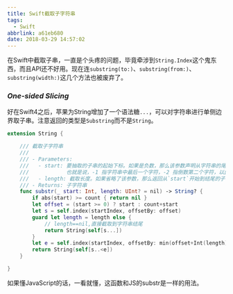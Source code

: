 ```yaml
---
title: Swift截取子字符串
tags:
  - Swift
abbrlink: a61eb680
date: 2018-03-29 14:57:02
---
```


在Swift中截取子串，一直是个头疼的问题，毕竟牵涉到`String.Index`这个鬼东西，而且API还不好用。现在连`substring(to:)`、`substring(from:)`、`substring(width:)`这几个方法也被废弃了。

### ***One-sided Slicing***

好在Swift4之后，苹果为String增加了一个语法糖`...`，可以对字符串进行单侧边界取子串。注意返回的类型是`Substring`而不是`String`。

```Swift
extension String {

    /// 截取子字符串
    ///
    /// - Parameters:
    ///   - start: 要抽取的子串的起始下标。如果是负数，那么该参数声明从字符串的尾部开始算起的位置。
    ///            也就是说，-1 指字符串中最后一个字符，-2 指倒数第二个字符，以此类推。
    ///   - length: 截取长度。如果省略了该参数，那么返回从`start`开始到结尾的子串。
    /// - Returns: 子字符串
    func substr(_ start: Int, length: UInt? = nil) -> String? {
        if abs(start) >= count { return nil }
        let offset = (start >= 0) ? start : count+start
        let s = self.index(startIndex, offsetBy: offset)
        guard let length = length else {
            // length==nil,直接截取到字符串结尾
            return String(self[s...])
        }
        let e = self.index(startIndex, offsetBy: min(offset+Int(length), count))
        return String(self[s..<e])
    }

}
```

如果懂JavaScript的话，一看就懂，这函数和JS的substr是一样的用法。